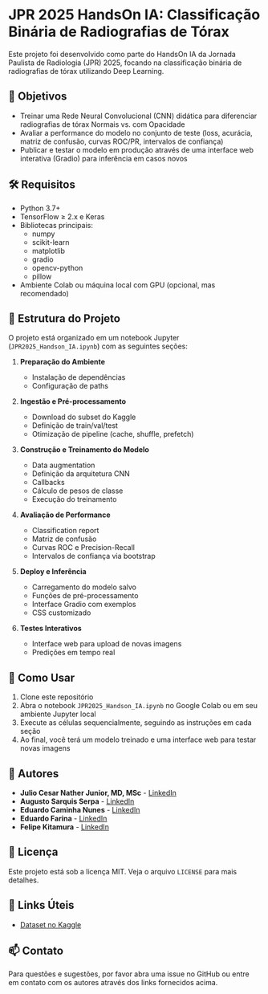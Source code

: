 # JPR 2025 HandsOn IA: Classificação Binária de Radiografias de Tórax

Este projeto foi desenvolvido como parte do HandsOn IA da Jornada Paulista de Radiologia (JPR) 2025, focando na classificação binária de radiografias de tórax utilizando Deep Learning.

## 🎯 Objetivos

- Treinar uma Rede Neural Convolucional (CNN) didática para diferenciar radiografias de tórax Normais vs. com Opacidade
- Avaliar a performance do modelo no conjunto de teste (loss, acurácia, matriz de confusão, curvas ROC/PR, intervalos de confiança)
- Publicar e testar o modelo em produção através de uma interface web interativa (Gradio) para inferência em casos novos

## 🛠️ Requisitos

- Python 3.7+
- TensorFlow ≥ 2.x e Keras
- Bibliotecas principais:
  - numpy
  - scikit-learn
  - matplotlib
  - gradio
  - opencv-python
  - pillow
- Ambiente Colab ou máquina local com GPU (opcional, mas recomendado)

## 📂 Estrutura do Projeto

O projeto está organizado em um notebook Jupyter (`JPR2025_Handson_IA.ipynb`) com as seguintes seções:

1. **Preparação do Ambiente**
   - Instalação de dependências
   - Configuração de paths

2. **Ingestão e Pré-processamento**
   - Download do subset do Kaggle
   - Definição de train/val/test
   - Otimização de pipeline (cache, shuffle, prefetch)

3. **Construção e Treinamento do Modelo**
   - Data augmentation
   - Definição da arquitetura CNN
   - Callbacks
   - Cálculo de pesos de classe
   - Execução do treinamento

4. **Avaliação de Performance**
   - Classification report
   - Matriz de confusão
   - Curvas ROC e Precision-Recall
   - Intervalos de confiança via bootstrap

5. **Deploy e Inferência**
   - Carregamento do modelo salvo
   - Funções de pré-processamento
   - Interface Gradio com exemplos
   - CSS customizado

6. **Testes Interativos**
   - Interface web para upload de novas imagens
   - Predições em tempo real

## 🚀 Como Usar

1. Clone este repositório
2. Abra o notebook `JPR2025_Handson_IA.ipynb` no Google Colab ou em seu ambiente Jupyter local
3. Execute as células sequencialmente, seguindo as instruções em cada seção
4. Ao final, você terá um modelo treinado e uma interface web para testar novas imagens

## 👥 Autores

- **Julio Cesar Nather Junior, MD, MSc** - [LinkedIn](https://www.linkedin.com/in/julio-nather-049618181/)
- **Augusto Sarquis Serpa** - [LinkedIn](https://www.linkedin.com/in/augusto-sarquis-serpa-6aa8a3223/)
- **Eduardo Caminha Nunes** - [LinkedIn](https://www.linkedin.com/in/eduardocaminha/)
- **Eduardo Farina** - [LinkedIn](https://www.linkedin.com/in/eduardomjmfarina/)
- **Felipe Kitamura** - [LinkedIn](https://www.linkedin.com/in/felipekitamura/)

## 📄 Licença

Este projeto está sob a licença MIT. Veja o arquivo `LICENSE` para mais detalhes.

## 🔗 Links Úteis

- [Dataset no Kaggle](https://www.kaggle.com/datasets/jnather/jpr-2025-handson-ia)

## 📫 Contato

Para questões e sugestões, por favor abra uma issue no GitHub ou entre em contato com os autores através dos links fornecidos acima. 
